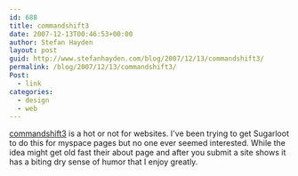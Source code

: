 ```yaml
---
id: 688
title: commandshift3
date: 2007-12-13T00:46:53+00:00
author: Stefan Hayden
layout: post
guid: http://www.stefanhayden.com/blog/2007/12/13/commandshift3/
permalink: /blog/2007/12/13/commandshift3/
Post:
  - link
categories:
  - design
  - web
---
```

<a href="http://commandshift3.com">commandshift3</a> is a hot or not for websites. I've been trying to get Sugarloot to do this for myspace pages but no one ever seemed interested. While the idea might get old fast their about page and after you submit a site shows it has a biting dry sense of humor that I enjoy greatly.